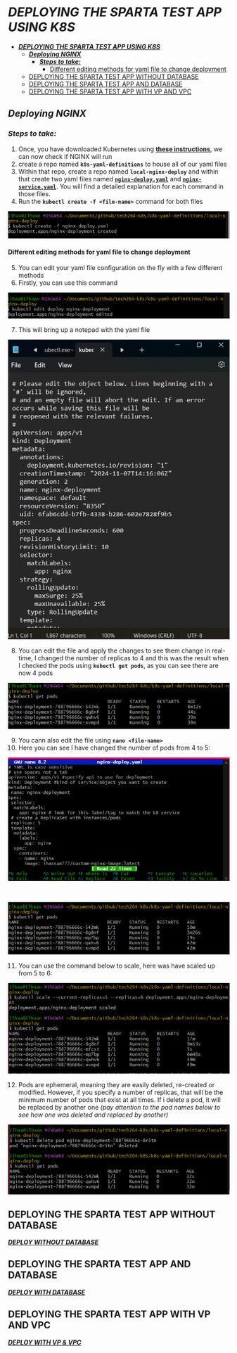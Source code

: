 # ***DEPLOYING THE SPARTA TEST APP USING K8S***

- [***DEPLOYING THE SPARTA TEST APP USING K8S***](#deploying-the-sparta-test-app-using-k8s)
  - [***Deploying NGINX***](#deploying-nginx)
    - [***Steps to take:***](#steps-to-take)
      - [Different editing methods for yaml file to change deployment](#different-editing-methods-for-yaml-file-to-change-deployment)
  - [DEPLOYING THE SPARTA TEST APP WITHOUT DATABASE](#deploying-the-sparta-test-app-without-database)
  - [DEPLOYING THE SPARTA TEST APP AND DATABASE](#deploying-the-sparta-test-app-and-database)
  - [DEPLOYING THE SPARTA TEST APP WITH VP AND VPC](#deploying-the-sparta-test-app-with-vp-and-vpc)


## ***Deploying NGINX***
### ***Steps to take:***
1. Once, you have downloaded Kubernetes using **[these instructions](./download-kubernetes.md)**, we can now check if NGINX will run
2. create a repo named **`k8s-yaml-definitions`** to house all of our yaml files
3. Within that repo, create a repo named **`local-nginx-deploy`** and within that create two yaml files named **[`nginx-deploy.yaml`](/tech264-k8s/k8s-yaml-definitions/local-nginx-deploy/nginx-deploy.yaml)** and **[`nginx-service.yaml`](/tech264-k8s/k8s-yaml-definitions/local-nginx-deploy/nginx-service.yaml)**. You will find a detailed explanation for each command in those files.
4. Run the **`kubectl create -f <file-name>`** command for both files

![alt text](./K8S-images/createt1.png)

#### Different editing methods for yaml file to change deployment
5. You can edit your yaml file configuration on the fly with a few different methods
6. Firstly, you can use this command


![alttext](./K8S-images/editdeployt1.png)

7. This will bring up a notepad with the yaml file


![alttext](./K8S-images/notepadt1.png)

8. You can edit the file and apply the changes to see them change in real-time, I changed the number of replicas to 4 and this was the result when I checked the pods using **`kubectl get pods`**, as you can see there are now 4 pods

![alttext](./K8S-images/4podst1.png)

9. You cann also edit the file using **`nano <file-name>`**
10. Here you can see I have changed the number of pods from 4 to 5:


![alttext](./K8S-images/nginxdeploytask1.png)

<br>

![alttext](./K8S-images/getpodst1.png)


11. You can use the command below to scale, here was have scaled up from 5 to 6:

![alttext](./K8S-images/kbscaletask1.png)

12. Pods are ephemeral, meaning they are easily deleted, re-created or modified. However, if you specify a number of replicas, that will be the minimum number of pods that exist at all times. If i delete a pod, it will be replaced by another one *(pay attention to the pod names below to see how one was deleted and replaced by another)*

![alttext](./K8S-images/rmpodsrecreate.png)

## DEPLOYING THE SPARTA TEST APP WITHOUT DATABASE
***[DEPLOY WITHOUT DATABASE](./k8s-yaml-definitions/local-sparta-app-no-db/README.md)***

## DEPLOYING THE SPARTA TEST APP AND DATABASE
***[DEPLOY WITH DATABASE](./k8s-yaml-definitions/local-sparta-app/README.md)***

## DEPLOYING THE SPARTA TEST APP WITH VP AND VPC
***[DEPLOY WITH VP & VPC](./k8s-yaml-definitions/local-sparta-app-vp-vpc/README.md)***




